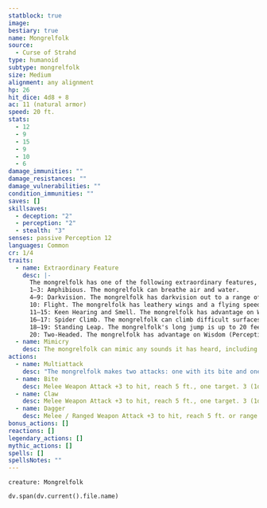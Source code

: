 ```yaml
---
statblock: true
image: 
bestiary: true
name: Mongrelfolk
source:
  - Curse of Strahd
type: humanoid
subtype: mongrelfolk
size: Medium
alignment: any alignment
hp: 26
hit_dice: 4d8 + 8
ac: 11 (natural armor)
speed: 20 ft.
stats:
  - 12
  - 9
  - 15
  - 9
  - 10
  - 6
damage_immunities: ""
damage_resistances: ""
damage_vulnerabilities: ""
condition_immunities: ""
saves: []
skillsaves:
  - deception: "2"
  - perception: "2"
  - stealth: "3"
senses: passive Perception 12
languages: Common
cr: 1/4
traits:
  - name: Extraordinary Feature
    desc: |-
      The mongrelfolk has one of the following extraordinary features, determined randomly by rolling a d20 or chosen by the DM:
      1–3: Amphibious. The mongrelfolk can breathe air and water.
      4–9: Darkvision. The mongrelfolk has darkvision out to a range of 60 feet.
      10: Flight. The mongrelfolk has leathery wings and a flying speed of 40 feet.
      11–15: Keen Hearing and Smell. The mongrelfolk has advantage on Wisdom (Perception) checks that rely on hearing or smell.
      16–17: Spider Climb. The mongrelfolk can climb difficult surfaces, including upside down on ceilings, without needing to make an ability check.
      18–19: Standing Leap. The mongrelfolk's long jump is up to 20 feet and its high jump up to 10 feet, with or without a running start.
      20: Two-Headed. The mongrelfolk has advantage on Wisdom (Perception) checks and on saving throws against being blinded, charmed, deafened, frightened, stunned, or knocked unconscious.
  - name: Mimicry
    desc: The mongrelfolk can mimic any sounds it has heard, including voices. A creature that hears the sounds can tell they are imitations with a successful 12 Wisdom (Insight) check.
actions:
  - name: Multiattack
    desc: "The mongrelfolk makes two attacks: one with its bite and one with its claw or dagger."
  - name: Bite
    desc: Melee Weapon Attack +3 to hit, reach 5 ft., one target. 3 (1d4 + 1) piercing damage.
  - name: Claw
    desc: Melee Weapon Attack +3 to hit, reach 5 ft., one target. 3 (1d4 + 1) slashing damage.
  - name: Dagger
    desc: Melee / Ranged Weapon Attack +3 to hit, reach 5 ft. or range 20/60 ft., one target. 3 (1d4 + 1) piercing damage.
bonus_actions: []
reactions: []
legendary_actions: []
mythic_actions: []
spells: []
spellsNotes: ""
---
```


```statblock
creature: Mongrelfolk
```

```dataviewjs
dv.span(dv.current().file.name)
```